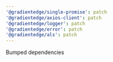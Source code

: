 ```yaml
---
'@gradientedge/single-promise': patch
'@gradientedge/axios-client': patch
'@gradientedge/logger': patch
'@gradientedge/error': patch
'@gradientedge/als': patch
---
```


Bumped dependencies

